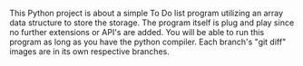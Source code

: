 This Python project is about a simple To Do list program utilizing an array data structure to store the storage. The program itself is plug and play since no further extensions or API's are added. You will be able to run this program as long as you have the python compiler. 
Each branch's "git diff" images are in its own respective branches.
